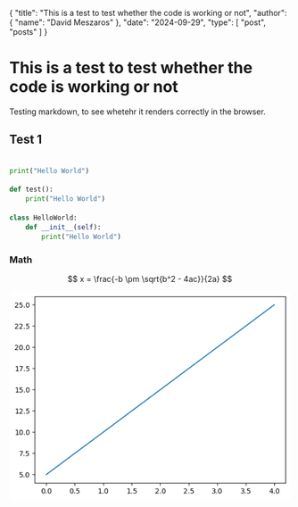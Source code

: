 {
  "title": "This is a test to test whether the code is working or not",
  "author": {
    "name": "David Meszaros"
  },
  "date": "2024-09-29",
  "type": [
    "post",
    "posts"
  ]
}
# This is a test to test whether the code is working or not

Testing markdown, to see whetehr it renders correctly in the browser.

## Test 1

```python

print("Hello World")

def test():
    print("Hello World")

class HelloWorld:
    def __init__(self):
        print("Hello World")

```

### Math

$$ x = \frac{-b \pm \sqrt{b^2 - 4ac}}{2a} $$


    
![png](resources/output_3_0.png)
    

